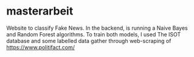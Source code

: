 # masterarbeit
Website to classify Fake News. In the backend, is running a Naive Bayes and Random Forest algorithms.
To train both models, I used The ISOT database and some labelled data gather through web-scraping of https://www.politifact.com/